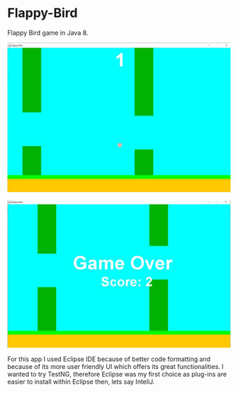 # Flappy-Bird
Flappy Bird game in Java 8. 

![Login](Screenshots/game.jpg)

![Chat](Screenshots/gameover.jpg)

For this app I used Eclipse IDE because of better code formatting and because of its more user friendly UI which offers its great functionalities. I wanted to try TestNG, therefore Eclipse was my first choice as plug-ins are easier to install within Eclipse then, lets say InteliJ.
